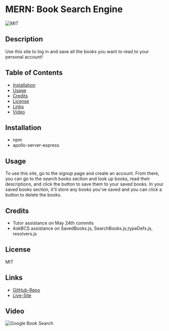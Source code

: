 # MERN: Book Search Engine
![MIT](https://img.shields.io/badge/License-MIT-yellow.svg)

## Description
Use this site to log in and save all the books you want to read to your personal account!


## Table of Contents
- [Installation](#installation)
- [Usage](#usage)
- [Credits](#credits)
- [License](#license)
- [Links](#links)
- [Video](#video)


## Installation
- npm 
- apollo-server-express


## Usage
To use this site, go to the signup page and create an account. From there, you can go to the search books section and look up books, read their descriptions, and click the button to save them to your saved books. In your saved books section, it'll store any books you've saved and you can click a button to delete the books.


## Credits
- Tutor assistance on May 24th commits
- AskBCS assistance on SavedBooks.js, SearchBooks.js,typeDefs.js, resolvers.js




## License
MIT


## Links
- [GitHub-Repo](https://github.com/alexiskeet/challenge-21.git)
- [Live-Site](https://sleepy-citadel-25242.herokuapp.com/)


## Video
![Google Book Search](images\Google-Book-Search.gif)
